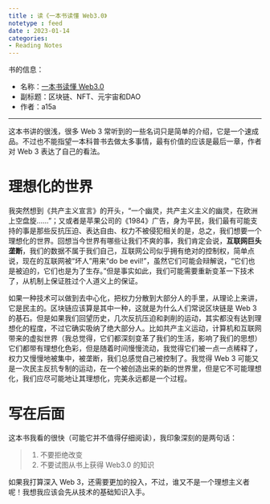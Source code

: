 ```yaml
---
title : 读《一本书读懂 Web3.0》
notetype : feed
date : 2023-01-14
categories: 
- Reading Notes
---
```


书的信息：
- 名称：[一本书读懂 Web3.0](https://book.douban.com/subject/35879784/)
- 副标题：区块链、NFT、元宇宙和DAO
- 作者：a15a

---

这本书讲的很浅，很多 Web 3 常听到的一些名词只是简单的介绍，它是一个速成品。不过也不能指望一本科普书去做太多事情，最有价值的应该是最后一章，作者对 Web 3 表达了自己的看法。

# 理想化的世界

我突然想到《共产主义宣言》的开头，“一个幽灵，共产主义主义的幽灵，在欧洲上空盘旋……”；又或者是苹果公司的《1984》广告，身为平民，我们最有可能支持的事是那些反抗压迫、表达自由、权力不被侵犯相关的是，总之，我们想要一个理想化的世界。回想当今世界有哪些让我们不爽的事，我们肯定会说，**互联网巨头垄断**，我们的数据不属于我们自己，互联网公司似乎拥有绝对的控制权，简单点说，现在的互联网被“坏人”用来“do be evil!”，虽然它们可能会辩解说，“它们也是被迫的，它们也是为了生存。”但是事实如此，我们可能需要重新变革一下技术了，从机制上保证胜过个人道义上的保证。

如果一种技术可以做到去中心化，把权力分散到大部分人的手里，从理论上来讲，它是民主的。区块链应该算是其中一种，这就是为什么人们常说区块链是 Web 3 的基石。但是如果我们回望历史，几次反抗压迫和剥削的运动，其实都没有达到理想化的程度，不过它确实吸纳了绝大部分人。比如共产主义运动，计算机和互联网带来的虚拟世界（我总觉得，它们都深刻变革了我们的生活，影响了我们的思想）它们都带有理想化色彩，但是随着时间慢慢流动，我觉得它们被一点一点稀释了，权力又慢慢地被集中，被垄断，我们总感觉自己被控制了。我觉得 Web 3 可能又是一次民主反抗专制的运动，在一个被创造出来的新的世界里，但是它不可能理想化，我们应尽可能地让其理想化，完美永远都是一个过程。

# 写在后面

这本书我看的很快（可能它并不值得仔细阅读），我印象深刻的是两句话：

> 1. 不要拒绝改变
> 2. 不要试图从书上获得 Web3.0 的知识

如果我打算深入 Web 3，还需要更加的投入，不过，谁又不是一个理想主义者呢！我想我应该会先从技术的基础知识入手。